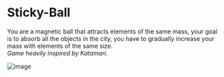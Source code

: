 # Sticky-Ball
You are a magnetic ball that attracts elements of the same mass, your goal is to absorb all the objects in the city, you have to gradually increase your mass with elements of the same size.<br/>
_Game heavily inspired by Katamari._

![image](https://user-images.githubusercontent.com/68016784/164942691-b012b20d-36ba-4487-880c-0752ef8e0da9.png)
